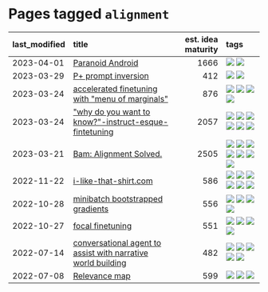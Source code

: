 # Pages tagged `alignment`

|last_modified|title|est. idea maturity|tags
|:---|:---|---:|:---|
|2023-04-01|[Paranoid Android](../paranoid-android.md)|1666|[![](https://img.shields.io/badge/tag-alignment-062ab)](../tags/alignment.md) [![](https://img.shields.io/badge/tag-experimental-af803c)](../tags/experimental.md)|
|2023-03-29|[P+ prompt inversion](../p_plus_inversion.md)|412|[![](https://img.shields.io/badge/tag-alignment-062ab)](../tags/alignment.md) [![](https://img.shields.io/badge/tag-wip-28ab17)](../tags/wip.md)|
|2023-03-24|[accelerated finetuning with "menu of marginals"](../menu_of_marginals.md)|876|[![](https://img.shields.io/badge/tag-alignment-062ab)](../tags/alignment.md) [![](https://img.shields.io/badge/tag-experimental-af803c)](../tags/experimental.md) [![](https://img.shields.io/badge/tag-tooling-4e6ea)](../tags/tooling.md) [![](https://img.shields.io/badge/tag-wip-28ab17)](../tags/wip.md)|
|2023-03-24|["why do you want to know?"-instruct-esque-fintetuning](../whydoyouwantoknow.md)|2057|[![](https://img.shields.io/badge/tag-agency-5b6ac0)](../tags/agency.md) [![](https://img.shields.io/badge/tag-alignment-062ab)](../tags/alignment.md) [![](https://img.shields.io/badge/tag-ethics-95446)](../tags/ethics.md) [![](https://img.shields.io/badge/tag-modeling-d5a11)](../tags/modeling.md) [![](https://img.shields.io/badge/tag-nlp-91514)](../tags/nlp.md) [![](https://img.shields.io/badge/tag-privacy-4d8aaa)](../tags/privacy.md)|
|2023-03-21|[Bam: Alignment Solved.](../ezmode_alignment.md)|2505|[![](https://img.shields.io/badge/tag-alignment-062ab)](../tags/alignment.md) [![](https://img.shields.io/badge/tag-classification-6d71)](../tags/classification.md) [![](https://img.shields.io/badge/tag-dataset-f05668)](../tags/dataset.md) [![](https://img.shields.io/badge/tag-experimental-af803c)](../tags/experimental.md) [![](https://img.shields.io/badge/tag-filtering-32613c)](../tags/filtering.md) [![](https://img.shields.io/badge/tag-prompting-b7439e)](../tags/prompting.md) [![](https://img.shields.io/badge/tag-transformation-659a8f)](../tags/transformation.md)|
|2022-11-22|[i-like-that-shirt.com](../ilikethatshirt.com.md)|586|[![](https://img.shields.io/badge/tag-accessibility-427cd)](../tags/accessibility.md) [![](https://img.shields.io/badge/tag-alignment-062ab)](../tags/alignment.md) [![](https://img.shields.io/badge/tag-nerf-6685b7)](../tags/nerf.md) [![](https://img.shields.io/badge/tag-publicgood-1d5152)](../tags/publicgood.md) [![](https://img.shields.io/badge/tag-stability-c6d429)](../tags/stability.md) [![](https://img.shields.io/badge/tag-tooling-4e6ea)](../tags/tooling.md)|
|2022-10-28|[minibatch bootstrapped gradients](../minibatch-bootstrapped-gradients.md)|556|[![](https://img.shields.io/badge/tag-alignment-062ab)](../tags/alignment.md) [![](https://img.shields.io/badge/tag-experimental-af803c)](../tags/experimental.md) [![](https://img.shields.io/badge/tag-tooling-4e6ea)](../tags/tooling.md) [![](https://img.shields.io/badge/tag-wip-28ab17)](../tags/wip.md)|
|2022-10-27|[focal finetuning](../focal_finetuning.md)|551|[![](https://img.shields.io/badge/tag-alignment-062ab)](../tags/alignment.md) [![](https://img.shields.io/badge/tag-completed-8f457a)](../tags/completed.md) [![](https://img.shields.io/badge/tag-experimental-af803c)](../tags/experimental.md) [![](https://img.shields.io/badge/tag-tooling-4e6ea)](../tags/tooling.md)|
|2022-07-14|[conversational agent to assist with narrative world building](../world-building-agent.md)|482|[![](https://img.shields.io/badge/tag-accessibility-427cd)](../tags/accessibility.md) [![](https://img.shields.io/badge/tag-alignment-062ab)](../tags/alignment.md) [![](https://img.shields.io/badge/tag-completed-8f457a)](../tags/completed.md) [![](https://img.shields.io/badge/tag-prompting-b7439e)](../tags/prompting.md) [![](https://img.shields.io/badge/tag-publicgood-1d5152)](../tags/publicgood.md)|
|2022-07-08|[Relevance map](../Relevance_map.md)|599|[![](https://img.shields.io/badge/tag-alignment-062ab)](../tags/alignment.md) [![](https://img.shields.io/badge/tag-prompting-b7439e)](../tags/prompting.md) [![](https://img.shields.io/badge/tag-publication-e5c1d4)](../tags/publication.md)|